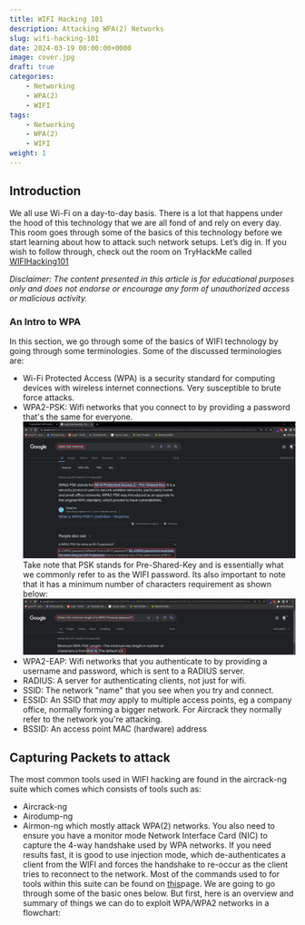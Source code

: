```yaml
---
title: WIFI Hacking 101
description: Attacking WPA(2) Networks
slug: wifi-hacking-101
date: 2024-03-19 00:00:00+0000
image: cover.jpg
draft: true
categories:
    - Networking
    - WPA(2)
    - WIFI
tags:
    - Networking
    - WPA(2)
    - WIFI
weight: 1
---
```

## Introduction
We all use Wi-Fi on a day-to-day basis. There is a lot that happens under the hood of this technology that we are all fond of and rely on every day. This room goes through some of the basics of this technology before we start learning about how to attack such network setups. Let’s dig in. If you wish to follow through, check out the room on TryHackMe called [WIFIHacking101](https://tryhackme.com/room/wifihacking101)

_Disclaimer: The content presented in this article is for educational purposes only and does not endorse or encourage any form of unauthorized access or malicious activity._

### An Intro to WPA
In this section, we go through some of the basics of WIFI technology by going through some terminologies. Some of the discussed terminologies are:
- Wi-Fi Protected Access (WPA) is a security standard for computing devices with wireless internet connections. Very susceptible to brute force attacks.
-	WPA2-PSK: Wifi networks that you connect to by providing a password that's the same for everyone.
![PSK](PSK.png)
Take note that PSK stands for Pre-Shared-Key and is essentially what we commonly refer to as the WIFI password. Its also important to note that it has a minimum number of characters requirement as shown below:
![Minimum_chars](8.png)
-	WPA2-EAP: Wifi networks that you authenticate to by providing a username and password, which is sent to a RADIUS server.
-	RADIUS: A server for authenticating clients, not just for wifi.
-	SSID: The network "name" that you see when you try and connect.
-	ESSID: An SSID that *may* apply to multiple access points, eg a company office, normally forming a bigger network. For Aircrack they normally refer to the network you're attacking.
-	BSSID: An access point MAC (hardware) address

## Capturing Packets to attack
The most common tools used in WIFI hacking are found in the aircrack-ng suite which comes which consists of tools such as: 
- Aircrack-ng
- Airodump-ng
- Airmon-ng
which mostly attack WPA(2) networks. You also need to ensure you have a monitor mode Network Interface Card (NIC) to capture the 4-way handshake used by WPA networks. If you need results fast, it is good to use injection mode, which de-authenticates a client from the WIFI and forces the handshake to re-occur as the client tries to reconnect to the network.
Most of the commands used to for tools within this suite can be found on [this](https://www.aircrack-ng.org/doku.php?id=airmon-ng)page. We are going to go through some of the basic ones below. But first, here is an overview and summary of things we can do to exploit WPA/WPA2 networks in a flowchart:
